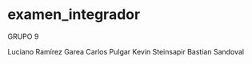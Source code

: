 # examen_integrador
GRUPO 9

Luciano Ramírez Garea
Carlos Pulgar
Kevin Steinsapir
Bastian Sandoval 
